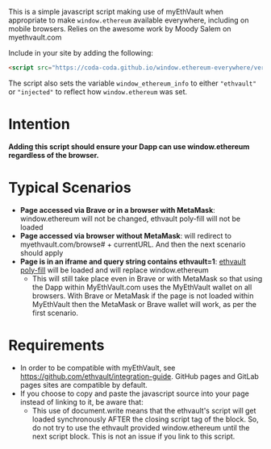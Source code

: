 This is a simple javascript script making use of myEthVault when appropriate to make `window.ethereum` available everywhere, including on mobile browsers. Relies on the awesome work by Moody Salem on myethvault.com

Include in your site by adding the following:

```html
<script src="https://coda-coda.github.io/window.ethereum-everywhere/versions/window.ethereum-everywhere-v2.0.0.js" integrity="sha384-nSmgJB1h5Sqf4qDgOevGGsKhM8kBNWuf8qltIIImaXkYNX4RXI+piAk2mkS5aeE4" crossorigin="anonymous"></script>
```

The script also sets the variable `window_ethereum_info` to either `"ethvault"` or `"injected"` to reflect how `window.ethereum` was set.

# Intention

**Adding this script should ensure your Dapp can use window.ethereum regardless of the browser.**

# Typical Scenarios

- **Page accessed via Brave or in a browser with MetaMask**: window.ethereum will not be changed, ethvault poly-fill will not be loaded
- **Page accessed via browser without MetaMask**: will redirect to myethvault.com/browse# + currentURL. And then the next scenario should apply
- **Page is in an iframe and query string contains ethvault=1**: [ethvault poly-fill](https://github.com/ethvault/iframe-provider-polyfill) will be loaded and will replace window.ethereum
    - This will still take place even in Brave or with MetaMask so that using the Dapp within MyEthVault.com uses the MyEthVault wallet on all browsers. With Brave or MetaMask if the page is not loaded within MyEthVault then the MetaMask or Brave wallet will work, as per the first scenario.

# Requirements
- In order to be compatible with myEthVault, see https://github.com/ethvault/integration-guide. GitHub pages and GitLab pages sites are compatible by default.
- If you choose to copy and paste the javascript source into your page instead of linking to it, be aware that:
  - This use of document.write means that the ethvault's script will get loaded synchronously AFTER the closing script tag of the block. So, do not try to use the ethvault provided window.ethereum until the next script block. This is not an issue if you link to this script.

